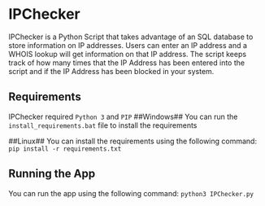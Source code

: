 # IPChecker
IPChecker is a Python Script that takes advantage of an SQL database to store information on IP addresses. Users can enter an IP address and a WHOIS lookup will get information on that IP address. The script keeps track of how many times that the IP Address has been entered into the script and if the IP Address has been blocked in your system.

## Requirements ##
IPChecker required `Python 3` and `PIP` 
##Windows##
You can run the `install_requirements.bat` file to install the requirements

##Linux##
You can install the requirements using the following command:
`pip install -r requirements.txt`


## Running the App ##
You can run the app using the following command:
`python3 IPChecker.py`
